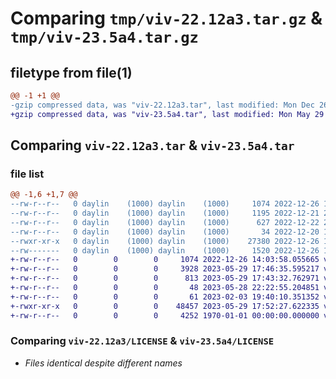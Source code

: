 # Comparing `tmp/viv-22.12a3.tar.gz` & `tmp/viv-23.5a4.tar.gz`

## filetype from file(1)

```diff
@@ -1 +1 @@
-gzip compressed data, was "viv-22.12a3.tar", last modified: Mon Dec 26 14:05:19 2022, max compression
+gzip compressed data, was "viv-23.5a4.tar", last modified: Mon May 29 17:52:49 2023, max compression
```

## Comparing `viv-22.12a3.tar` & `viv-23.5a4.tar`

### file list

```diff
@@ -1,6 +1,7 @@
--rw-r--r--   0 daylin    (1000) daylin    (1000)     1074 2022-12-26 14:03:58.055665 viv-22.12a3/LICENSE
--rw-r--r--   0 daylin    (1000) daylin    (1000)     1195 2022-12-21 21:10:42.734667 viv-22.12a3/README.md
--rw-r--r--   0 daylin    (1000) daylin    (1000)      627 2022-12-22 21:13:46.163552 viv-22.12a3/pyproject.toml
--rw-r--r--   0 daylin    (1000) daylin    (1000)       34 2022-12-20 18:40:31.561289 viv-22.12a3/src/viv/__init__.py
--rwxr-xr-x   0 daylin    (1000) daylin    (1000)    27380 2022-12-26 14:04:53.872985 viv-22.12a3/src/viv/viv.py
--rw-------   0 daylin    (1000) daylin    (1000)     1520 2022-12-26 14:05:19.639945 viv-22.12a3/PKG-INFO
+-rw-r--r--   0        0        0     1074 2022-12-26 14:03:58.055665 viv-23.5a4/LICENSE
+-rw-r--r--   0        0        0     3928 2023-05-29 17:46:35.595217 viv-23.5a4/README.md
+-rw-r--r--   0        0        0      813 2023-05-29 17:43:32.762971 viv-23.5a4/pyproject.toml
+-rw-r--r--   0        0        0       48 2023-05-28 22:22:55.204851 viv-23.5a4/src/viv/__init__.py
+-rw-r--r--   0        0        0       61 2023-02-03 19:40:10.351352 viv-23.5a4/src/viv/__main__.py
+-rwxr-xr-x   0        0        0    48457 2023-05-29 17:52:27.622335 viv-23.5a4/src/viv/viv.py
+-rw-r--r--   0        0        0     4252 1970-01-01 00:00:00.000000 viv-23.5a4/PKG-INFO
```

### Comparing `viv-22.12a3/LICENSE` & `viv-23.5a4/LICENSE`

 * *Files identical despite different names*

